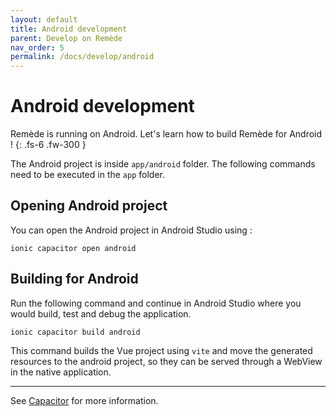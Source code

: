 ```yaml
---
layout: default
title: Android development
parent: Develop on Remède
nav_order: 5
permalink: /docs/develop/android
---
```


# Android development
Remède is running on Android. Let's learn how to build Remède for Android !
{: .fs-6 .fw-300 }

The Android project is inside `app/android` folder. The following commands need to be executed in the `app` folder.

## Opening Android project

You can open the Android project in Android Studio using :
```shell
ionic capacitor open android
```

## Building for Android

Run the following command and continue in Android Studio where you would build, test and debug the application.
```shell
ionic capacitor build android
```

This command builds the Vue project using `vite` and move the generated resources to the android project, so they can be served
through a WebView in the native application.

---

See [Capacitor](https://capacitorjs.com/docs/android) for more information.
